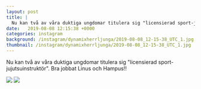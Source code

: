 ```yaml
---
layout: post
title: |
  Nu kan två av våra duktiga ungdomar titulera sig "licensierad sport-jujutsuinstruktör"
date:   2019-08-08 12:15:38 +0000
categories: instagram
background: /instagram/dynamixherrljunga/2019-08-08_12-15-38_UTC_1.jpg
thumbnail: /instagram/dynamixherrljunga/2019-08-08_12-15-38_UTC_1.jpg
---
```

Nu kan två av våra duktiga ungdomar titulera sig "licensierad sport-jujutsuinstruktör". Bra jobbat Linus och Hampus!! 



<img src='/www-dynamix-herrljunga/instagram/dynamixherrljunga/2019-08-08_12-15-38_UTC_1.jpg' class='img-fluid' />


<img src='/www-dynamix-herrljunga/instagram/dynamixherrljunga/2019-08-08_12-15-38_UTC_2.jpg' class='img-fluid' />
